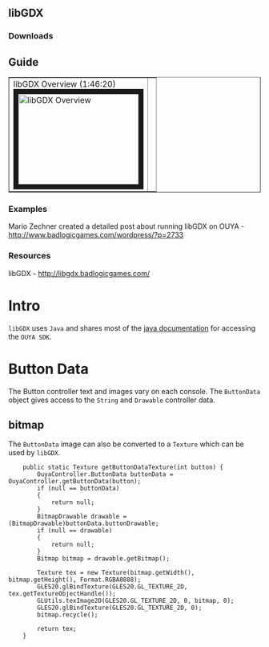 ## libGDX

### Downloads

## Guide

<table border=1>
 <tr>
 
 <td>libGDX Overview (1:46:20)<br/>
<a href="http://www.youtube.com/watch?feature=player_embedded&v=ZrvYHt3efSQ" target="_blank">
<img src="http://img.youtube.com/vi/ZrvYHt3efSQ/0.jpg" alt="libGDX Overview" width="240" height="180" border="10" /></a>
 </td>
 
 <td></td>
</tr></table>

### Examples

Mario Zechner created a detailed post about running libGDX on OUYA - http://www.badlogicgames.com/wordpress/?p=2733

### Resources

libGDX - http://libgdx.badlogicgames.com/

# Intro #

`libGDX` uses `Java` and shares most of the [java documentation](java.md) for accessing the `OUYA SDK`.

# Button Data #

The Button controller text and images vary on each console. The `ButtonData` object gives access to the `String` and `Drawable` controller data.

## bitmap ##

The `ButtonData` image can also be converted to a `Texture` which can be used by `libGDX`. 

```
    public static Texture getButtonDataTexture(int button) {
        OuyaController.ButtonData buttonData = OuyaController.getButtonData(button);
        if (null == buttonData)
        {
            return null;
        }
        BitmapDrawable drawable = (BitmapDrawable)buttonData.buttonDrawable;
        if (null == drawable)
        {
            return null;
        }
        Bitmap bitmap = drawable.getBitmap();
        
        Texture tex = new Texture(bitmap.getWidth(), bitmap.getHeight(), Format.RGBA8888);
        GLES20.glBindTexture(GLES20.GL_TEXTURE_2D, tex.getTextureObjectHandle());
        GLUtils.texImage2D(GLES20.GL_TEXTURE_2D, 0, bitmap, 0);
        GLES20.glBindTexture(GLES20.GL_TEXTURE_2D, 0);
        bitmap.recycle();
        
        return tex;
    }
```
